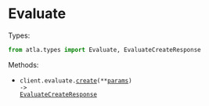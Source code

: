 # Evaluate

Types:

```python
from atla.types import Evaluate, EvaluateCreateResponse
```

Methods:

- <code title="post /v1/evaluate">client.evaluate.<a href="./src/atla/resources/evaluate.py">create</a>(\*\*<a href="src/atla/types/evaluate_create_params.py">params</a>) -> <a href="./src/atla/types/evaluate_create_response.py">EvaluateCreateResponse</a></code>
